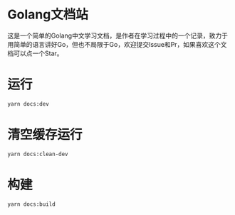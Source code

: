 # Golang文档站
这是一个简单的Golang中文学习文档，是作者在学习过程中的一个记录，致力于用简单的语言讲好Go，但也不局限于Go，欢迎提交Issue和Pr，如果喜欢这个文档可以点一个Star。
# 运行
```bash
yarn docs:dev
```

# 清空缓存运行
```bash
yarn docs:clean-dev
```

# 构建
```bash
yarn docs:build
```